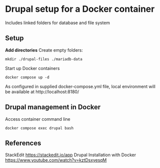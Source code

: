 
  

# Drupal setup for a Docker container

Includes linked folders for database and file system

## Setup

**Add directories**
Create empty folders:

    mkdir ./drupal-files ./mariadb-data

Start up Docker containers

    docker compose up -d

As configured in supplied docker-compose.yml file, local environment will be available at http://localhost:8180/
  
## Drupal management in Docker

Access container command line

    docker compose exec drupal bash

## References

StackEdit https://stackedit.io/app
Drupal Installation with Docker https://www.youtube.com/watch?v=kztDsxyesqM
